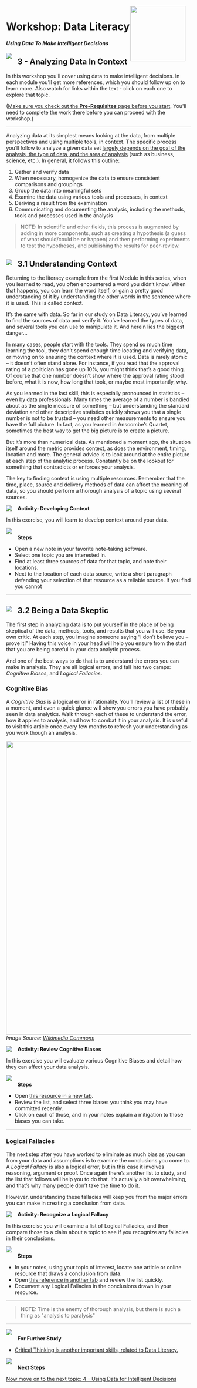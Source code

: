 <img width="150" style="float: right; margin: 0px 15px 15px 0px;" src="https://github.com/BuckWoody/presentations/blob/master/graphics/BWLogo002.png?raw=true"> 

# Workshop: Data Literacy

#### <i>Using Data To Make Intelligent Decisions</i>

<img style="float: left; margin: 0px 15px 15px 0px;" src="https://github.com/microsoft/sqlworkshops/blob/master/graphics/textbubble.png?raw=true"> <h2>3 - Analyzing Data In Context</h2>

In this workshop you'll cover using data to make intelligent decisions. In each module you'll get more references, which you should follow up on to learn more. Also watch for links within the text - click on each one to explore that topic.

(<a href="https://github.com/BuckWoody/presentations/blob/master/dataliteracy/dataliteracy/00-pre-requisites.md" target="_blank">Make sure you check out the <b>Pre-Requisites</b> page before you start</a>. You'll need to complete the work there before you can proceed with the workshop.)

<p style="border-bottom: 1px solid lightgrey;"></p>

Analyzing data at its simplest means looking at the data, from multiple perspectives and using multiple tools, in context. The specific process you’ll follow to analyze a given data set [largely depends on the goal of the analysis, the type of data, and the area of analysis](https://en.wikipedia.org/wiki/Analysis) (such as business, science, etc.). In general, it follows this outline:

<ol>
  <li>Gather and verify data</li>
  <li>When necessary, homogenize the data to ensure consistent comparisons and groupings</li>
  <li>Group the data into meaningful sets</li>
  <li>Examine the data using various tools and processes, in context</li>
  <li>Deriving a result from the examination</li>
  <li>Communicating and documenting the analysis, including the methods, tools and processes used in the analysis</li>
</ol>

> NOTE: In scientific and other fields, this process is augmented by adding in more components, such as creating a hypothesis (a guess of what should/could be or happen) and then performing experiments to test the hypotheses, and publishing the results for peer-review.

<h2><img style="float: left; margin: 0px 15px 15px 0px;" src="https://github.com/microsoft/sqlworkshops/blob/master/graphics/pencil2.png?raw=true">3.1 Understanding Context</h2>

Returning to the literacy example from the first Module in this series, when you learned to read, you often encountered a word you didn’t know. When that happens, you can learn the word itself, or gain a pretty good understanding of it by understanding the other words in the sentence where it is used. This is called context.

It’s the same with data. So far in our study on Data Literacy, you’ve learned to find the sources of data and verify it. You’ve learned the types of data, and several tools you can use to manipulate it. And herein lies the biggest danger…

In many cases, people start with the tools. They spend so much time learning the tool, they don’t spend enough time locating and verifying data, or moving on to ensuring the context where it is used. Data is rarely atomic – it doesn’t often stand alone. For instance, if you read that the approval rating of a politician has gone up 10%, you might think that’s a good thing. Of course that one number doesn’t show where the approval rating stood before, what it is now, how long that took, or maybe most importantly, why.

As you learned in the last skill, this is especially pronounced in statistics – even by data professionals. Many times the average of a number is bandied about as the single measure of something – but understanding the standard deviation and other descriptive statistics quickly shows you that a single number is not to be trusted – you need other measurements to ensure you have the full picture. In fact, as you learned in Anscombe’s Quartet, sometimes the best way to get the big picture is to create a picture.

But it’s more than numerical data. As mentioned a moment ago, the situation itself around the metric provides context, as does the environment, timing, location and more. The general advice is to look around at the entire picture at each step of the analytic process. Constantly be on the lookout for something that contradicts or enforces your analysis.

The key to finding context is using multiple resources. Remember that the time, place, source and delivery methods of data can affect the meaning of data, so you should perform a thorough analysis of a topic using several sources. 

<p><img style="float: left; margin: 0px 15px 15px 0px;" src="https://github.com/microsoft/sqlworkshops/blob/master/graphics/point1.png?raw=true"><b>Activity: Developing Context</b></p>

In this exercise, you will learn to develop context around your data. 

<p><img style="margin: 0px 15px 15px 0px;" src="https://github.com/microsoft/sqlworkshops/blob/master/graphics/checkmark.png?raw=true"><b>Steps</b></p>

- Open a new note in your favorite note-taking software.
- Select one topic you are interested in.
- Find at least three sources of data for that topic, and note their locations. 
- Next to the location of each data source, write a short paragraph defending your selection of that resource as a reliable source. If you find you cannot  

<p style="border-bottom: 1px solid lightgrey;"></p>

<h2><img style="float: left; margin: 0px 15px 15px 0px;" src="https://github.com/microsoft/sqlworkshops/blob/master/graphics/pencil2.png?raw=true">3.2 Being a Data Skeptic</h2>

The first step in analyzing data is to put yourself in the place of being skeptical of the data, methods, tools, and results that you will use. Be your own critic. At each step, you imagine someone saying “I don’t believe you – prove it!” Having this voice in your head will help you ensure from the start that you are being careful in your data analytic process.

And one of the best ways to do that is to understand the errors you can make in analysis. They are all logical errors, and fall into two camps: *Cognitive Biases*, and *Logical Fallacies*.

<h3>Cognitive Bias</h3>

A *Cognitive Bias* is a logical error in rationality. You'll review a list of these in a moment, and even a quick glance will show you errors you have probably seen in data analytics. Walk through each of these to understand the error, how it applies to analysis, and how to combat it in your analysis. It is useful to visit this article once every few months to refresh your understanding as you work though an analysis.

<img width="800" src="https://upload.wikimedia.org/wikipedia/commons/6/65/Cognitive_bias_codex_en.svg">
<br>
<i>Image Source: <a href="https://upload.wikimedia.org/wikipedia/commons/6/65/Cognitive_bias_codex_en.svg">Wikimedia Commons</i></a>
<br>

<p><img style="float: left; margin: 0px 15px 15px 0px;" src="https://github.com/microsoft/sqlworkshops/blob/master/graphics/point1.png?raw=true"><b>Activity: Review Cognitive Biases</b></p>

In this exercise you will evaluate various Cognitive Biases and detail how they can affect your data analysis.

<p><img style="margin: 0px 15px 15px 0px;" src="https://github.com/microsoft/sqlworkshops/blob/master/graphics/checkmark.png?raw=true"><b>Steps</b></p>

- Open [this resource in a new tab](https://en.wikipedia.org/wiki/List_of_cognitive_biases#Decision-making,_belief,_and_behavioral_biases).
- Review the list, and select three biases you think you may have committed recently.
- Click on each of those, and in your notes explain a mitigation to those biases you can take.

<p style="border-bottom: 1px solid lightgrey;"></p>

<h3>Logical Fallacies</h3>

The next step after you have worked to eliminate as much bias as you can from your data and assumptions is to examine the conclusions you come to. A *Logical Fallacy* is also a logical error, but in this case it involves reasoning, argument or proof. Once again there’s another list to study, and the list that follows will help you to do that. It’s actually a bit overwhelming, and that’s why many people don’t take the time to do it.

However, understanding these fallacies will keep you from the major errors you can make in creating a conclusion from data.
<br>

<p><img style="float: left; margin: 0px 15px 15px 0px;" src="https://github.com/microsoft/sqlworkshops/blob/master/graphics/point1.png?raw=true"><b>Activity: Recognize a Logical Fallacy</b></p>

In this exercise you will examine a list of Logical Fallacies, and then compare those to a claim about a topic to see if you recognize any fallacies in their conclusions.

<p><img style="margin: 0px 15px 15px 0px;" src="https://github.com/microsoft/sqlworkshops/blob/master/graphics/checkmark.png?raw=true"><b>Steps</b></p>

- In your notes, using your topic of interest, locate one article or online resource that draws a conclusion from data.
- Open [this reference in another tab](https://en.wikipedia.org/wiki/List_of_fallacies) and review the list quickly.
- Document any Logical Fallacies in the conclusions drawn in your resource. 

<p style="border-bottom: 1px solid lightgrey;"></p>

> NOTE: Time is the enemy of thorough analysis, but there is such a thing as "analysis to paralysis"

<p style="border-bottom: 1px solid lightgrey;"></p>

<p><img style="margin: 0px 15px 15px 0px;" src="https://github.com/microsoft/sqlworkshops/blob/master/graphics/owl.png?raw=true"><b>For Further Study</b></p>
<ul>
    <li><a href="https://www.criticalthinking.org/pages/defining-critical-thinking/766" target="_blank">Critical Thinking is another important skills, related to Data Literacy.</a></li>
</ul>

<p><img style="margin: 0px 15px 15px 0px;" src="https://github.com/microsoft/sqlworkshops/blob/master/graphics/owl.png?raw=true"><b>Next Steps</b></p>

<a href=" " target="_blank">Now move on to the next topic: 4 - Using Data for Intelligent Decisions</a>